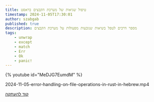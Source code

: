 ```yaml
---
title: טיפול שגיאות של מערכת הקבצים בראסט
timestamp: 2024-11-05T17:30:01
author: szabgab
published: true
description: מספר דרכים לטפל בשיאות שנובעות מפעולות על מערכת הקבצים
tags:
    - unwrap
    - except
    - match
    - Err
    - Ok
    - panic!
---
```


{% youtube id="MeDJG7EumdM" %}


2024-11-05-error-handling-on-file-operations-in-rust-in-hebrew.mp4


[קוד להעתקה](https://rust.code-maven.com/slides/rust/error-handling-in-file-operations)

